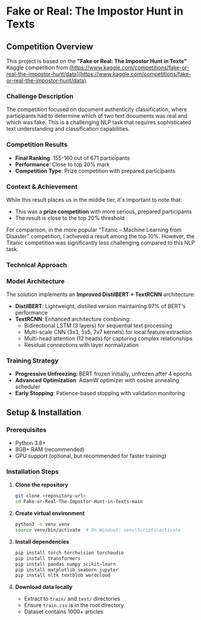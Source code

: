 # Fake or Real: The Impostor Hunt in Texts

##  Competition Overview

This project is based on the **"Fake or Real: The Impostor Hunt in Texts"** Kaggle competition from [https://www.kaggle.com/competitions/fake-or-real-the-impostor-hunt/data](https://www.kaggle.com/competitions/fake-or-real-the-impostor-hunt/data).

###  Challenge Description
The competition focused on document authenticity classification, where participants had to determine which of two text documents was real and which was fake. This is a challenging NLP task that requires sophisticated text understanding and classification capabilities.

###  Competition Results
- **Final Ranking**: 155-160 out of 671 participants
- **Performance**: Close to top 20% mark
- **Competition Type**: Prize competition with prepared participants
  

###  Context & Achievement
While this result places us in the middle tier, it's important to note that:
- This was a **prize competition** with more serious, prepared participants
- The result is close to the top 20% threshold

For comparison, in the more popular "Titanic - Machine Learning from Disaster" competition, I achieved a result among the top 10%. However, the Titanic competition was significantly less challenging compared to this NLP task.

### Technical Approach

### Model Architecture
The solution implements an **Improved DistilBERT + TextRCNN** architecture:

- **DistilBERT**: Lightweight, distilled version maintaining 97% of BERT's performance
- **TextRCNN**: Enhanced architecture combining:
  - Bidirectional LSTM (3 layers) for sequential text processing
  - Multi-scale CNN (3x3, 5x5, 7x7 kernels) for local feature extraction
  - Multi-head attention (12 heads) for capturing complex relationships
  - Residual connections with layer normalization

###  Training Strategy
- **Progressive Unfreezing**: BERT frozen initially, unfrozen after 4 epochs
- **Advanced Optimization**: AdamW optimizer with cosine annealing scheduler
- **Early Stopping**: Patience-based stopping with validation monitoring


## Setup & Installation

### Prerequisites
- Python 3.8+
- 8GB+ RAM (recommended)
- GPU support (optional, but recommended for faster training)

### Installation Steps

1. **Clone the repository**
   ```bash
   git clone <repository-url>
   cd Fake-or-Real-The-Impostor-Hunt-in-Texts-main
   ```

2. **Create virtual environment**
   ```bash
   python3 -m venv venv
   source venv/bin/activate  # On Windows: venv\Scripts\activate
   ```

3. **Install dependencies**
   ```bash
   pip install torch torchvision torchaudio
   pip install transformers
   pip install pandas numpy scikit-learn
   pip install matplotlib seaborn jupyter
   pip install nltk textblob wordcloud
   ```

4. **Download data locally** 
   - Extract to `train/` and `test/` directories
   - Ensure `train.csv` is in the root directory
   - Dataset contains 1000+ articles




